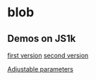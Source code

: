 blob
====
Demos on JS1k
-------------
[first version](http://js1k.com/2013-spring/demo/1393)
[second version](http://js1k.com/2013-spring/demo/1485)

[Adjustable parameters](http://grantkot.com/blobs/)
